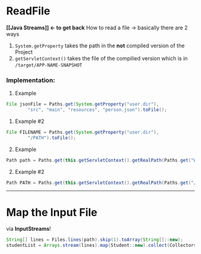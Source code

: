 # ReadFile
**[[Java Streams]] <- to get back**
How to read a file -> basically there are 2 ways
1. `System.getProperty` takes the path in the **not** compiled version of the Project
2. `getServletContext()` takes the file of the compilied version which is in  `/target/APP-NAME-SNAPSHOT` 


### Implementation:
1. Example
```java
File jsonFile = Paths.get(System.getProperty("user.dir"),  
        "src", "main", "resources", "person.json").toFile();
```

1. Example #2
```java
File FILENAME = Paths.get(System.getProperty("user.dir"),  
        "/PATH").toFile();
```

2. Example
```java
Path path = Paths.get(this.getServletContext().getRealPath(Paths.get("WEB-INF", "classes", "schuelerdaten.csv").toString()));
```

2. Example #2
```java
Path PATH = Paths.get(this.getServletContext().getRealPath(Paths.get("/PATH").toString()));
```

----

# Map the Input File
via **InputStreams**!

```java
String[] lines = Files.lines(path).skip(1).toArray(String[]::new);  
studentList = Arrays.stream(lines).map(Student::new).collect(Collectors.toList());

```